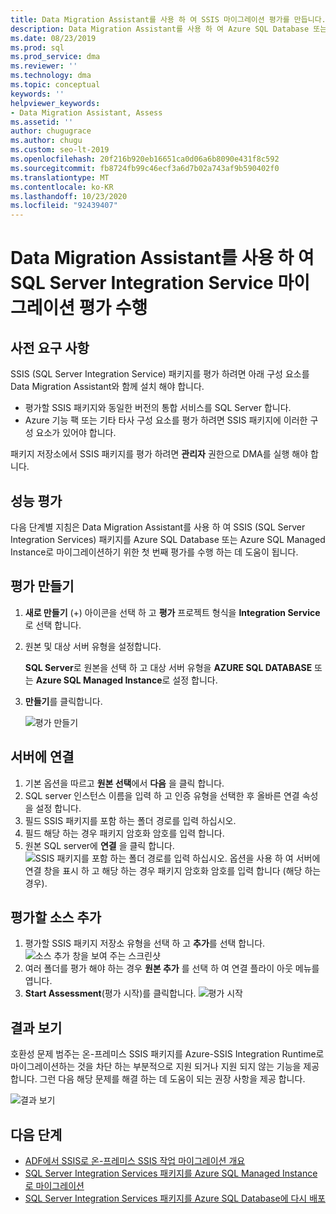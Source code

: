 ```yaml
---
title: Data Migration Assistant를 사용 하 여 SSIS 마이그레이션 평가를 만듭니다.
description: Data Migration Assistant를 사용 하 여 Azure SQL Database 또는 Azure SQL로 마이그레이션하기 전에 온-프레미스 SSIS (SQL Server Integration Service)를 평가 하는 방법에 대해 알아봅니다 Managed Instance
ms.date: 08/23/2019
ms.prod: sql
ms.prod_service: dma
ms.reviewer: ''
ms.technology: dma
ms.topic: conceptual
keywords: ''
helpviewer_keywords:
- Data Migration Assistant, Assess
ms.assetid: ''
author: chugugrace
ms.author: chugu
ms.custom: seo-lt-2019
ms.openlocfilehash: 20f216b920eb16651ca0d06a6b8090e431f8c592
ms.sourcegitcommit: fb8724fb99c46ecf3a6d7b02a743af9b590402f0
ms.translationtype: MT
ms.contentlocale: ko-KR
ms.lasthandoff: 10/23/2020
ms.locfileid: "92439407"
---
```

# <a name="perform-a-sql-server-integration-service-migration-assessment-with-data-migration-assistant"></a>Data Migration Assistant를 사용 하 여 SQL Server Integration Service 마이그레이션 평가 수행

## <a name="prerequisites"></a>사전 요구 사항

SSIS (SQL Server Integration Service) 패키지를 평가 하려면 아래 구성 요소를 Data Migration Assistant와 함께 설치 해야 합니다.

- 평가할 SSIS 패키지와 동일한 버전의 통합 서비스를 SQL Server 합니다.
- Azure 기능 팩 또는 기타 타사 구성 요소를 평가 하려면 SSIS 패키지에 이러한 구성 요소가 있어야 합니다.  

패키지 저장소에서 SSIS 패키지를 평가 하려면 **관리자** 권한으로 DMA를 실행 해야 합니다.

## <a name="performance-assessments"></a>성능 평가

다음 단계별 지침은 Data Migration Assistant를 사용 하 여 SSIS (SQL Server Integration Services) 패키지를 Azure SQL Database 또는 Azure SQL Managed Instance로 마이그레이션하기 위한 첫 번째 평가를 수행 하는 데 도움이 됩니다.

## <a name="create-an-assessment"></a>평가 만들기

1. **새로 만들기** (+) 아이콘을 선택 하 고 **평가** 프로젝트 형식을 **Integration Service**로 선택 합니다.

1. 원본 및 대상 서버 유형을 설정합니다.

    **SQL Server**로 원본을 선택 하 고 대상 서버 유형을 **AZURE SQL DATABASE** 또는 **Azure SQL Managed Instance**로 설정 합니다.

1. **만들기**를 클릭합니다.

    ![평가 만들기](media/dma-assess-ssis/dma-assess-ssis-create.png)

## <a name="connect-to-a-server"></a>서버에 연결

1. 기본 옵션을 따르고 **원본 선택**에서 **다음** 을 클릭 합니다.
1. SQL server 인스턴스 이름을 입력 하 고 인증 유형을 선택한 후 올바른 연결 속성을 설정 합니다.
1. 필드 SSIS 패키지를 포함 하는 폴더 경로를 입력 하십시오.
1. 필드 해당 하는 경우 패키지 암호화 암호를 입력 합니다.
1. 원본 SQL server에 **연결** 을 클릭 합니다.
  ![SSIS 패키지를 포함 하는 폴더 경로를 입력 하십시오. 옵션을 사용 하 여 서버에 연결 창을 표시 하 고 해당 하는 경우 패키지 암호화 암호를 입력 합니다 (해당 하는 경우).](media/dma-assess-ssis/dma-assess-ssis-addsource.png)

## <a name="add-sources-to-assess"></a>평가할 소스 추가

1. 평가할 SSIS 패키지 저장소 유형을 선택 하 고 **추가**를 선택 합니다.
![소스 추가 창을 보여 주는 스크린샷](media/dma-assess-ssis/dma-assess-ssis-addsource-type.png)
1. 여러 폴더를 평가 해야 하는 경우 **원본 추가** 를 선택 하 여 연결 플라이 아웃 메뉴를 엽니다.
1. **Start Assessment**(평가 시작)를 클릭합니다.
  ![평가 시작](media/dma-assess-ssis/dma-assess-ssis-assess.png)

## <a name="view-results"></a>결과 보기

호환성 문제 범주는 온-프레미스 SSIS 패키지를 Azure-SSIS Integration Runtime로 마이그레이션하는 것을 차단 하는 부분적으로 지원 되거나 지원 되지 않는 기능을 제공 합니다. 그런 다음 해당 문제를 해결 하는 데 도움이 되는 권장 사항을 제공 합니다.

![결과 보기](media/dma-assess-ssis/dma-assess-ssis-result.png)

## <a name="next-steps"></a>다음 단계

- [ADF에서 SSIS로 온-프레미스 SSIS 작업 마이그레이션 개요](/azure/data-factory/scenario-ssis-migration-overview)
- [SQL Server Integration Services 패키지를 Azure SQL Managed Instance로 마이그레이션](/azure/dms/how-to-migrate-ssis-packages-managed-instance)
- [SQL Server Integration Services 패키지를 Azure SQL Database에 다시 배포](/azure/dms/how-to-migrate-ssis-packages)